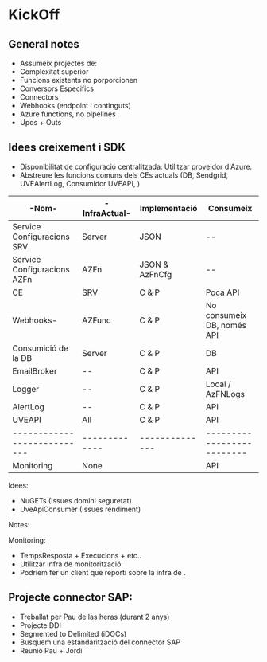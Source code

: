 # KickOff

## General notes

- Assumeix projectes de:
- Complexitat superior
- Funcions existents no porporcionen
- Conversors Especifics
- Connectors
- Webhooks (endpoint i continguts)
- Azure functions, no pipelines
- Upds + Outs

## Idees creixement i SDK

- Disponibilitat de configuració centralitzada: Utilitzar proveidor d'Azure.
- Abstreure les funcions comuns dels CEs actuals (DB, Sendgrid, UVEAlertLog, Consumidor UVEAPI, )

| -Nom-                       | -InfraActual- | Implementació  | Consumeix                  |
| --------------------------- | ------------- | -------------- | -------------------------- |
| Service Configuracions SRV  | Server        | JSON           | --                         |
| Service Configuracions AZFn | AZFn          | JSON & AzFnCfg | --                         |
| CE                          | SRV           | C & P          | Poca API                   |
| Webhooks-                   | AZFunc        | C & P          | No consumeix DB, només API |
| Consumició de la DB         | Server        | C & P          | DB                         |
| EmailBroker                 | --            | C & P          | API                        |
| Logger                      | --            | C & P          | Local / AzFNLogs           |
| AlertLog                    | --            | C & P          | API                        |
| UVEAPI                      | All           | C & P          | API                        |
| --------------------------- | ------------- | -------------- | -------------------------- |
| Monitoring                  | None          |                | API                        |

Idees:

- NuGETs (Issues domini seguretat)
- UveApiConsumer (Issues rendiment)

Notes:

Monitoring:

- TempsResposta + Execucions + etc..
- Utilitzar infra de monitorització.
- Podriem fer un client que reporti sobre la infra de .

## Projecte connector SAP:

- Treballat per Pau de las heras (durant 2 anys)
- Projecte DDI
- Segmented to Delimited (iDOCs)
- Busquem una estandarització del connector SAP
- Reunió Pau + Jordi
